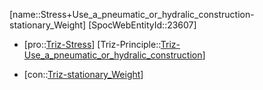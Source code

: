 ﻿---
type: TrizContradiction
aliases:
- Stress+Use_a_pneumatic_or_hydralic_construction-stationary_Weight
license: CC BY-SA 4.0
copyright: https://github.com/SpocWeb
IsDeleted: false
IsReadOnly: false
Confidential: public
tags: 
- Triz/Contradiction
---
[name::Stress+Use_a_pneumatic_or_hydralic_construction-stationary_Weight]
[SpocWebEntityId::23607]
+ [pro::[Triz-Stress](tech/Triz/Parameter/Triz-Stress.md)]
[Triz-Principle::[Triz-Use_a_pneumatic_or_hydralic_construction](tech/Triz/Principle/Triz-Use_a_pneumatic_or_hydralic_construction.md)]
- [con::[Triz-stationary_Weight](tech/Triz/Parameter/Triz-stationary_Weight.md)]

